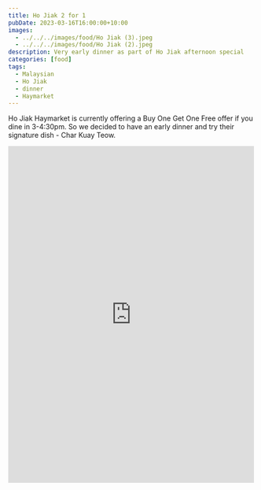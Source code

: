 ```yaml
---
title: Ho Jiak 2 for 1
pubDate: 2023-03-16T16:00:00+10:00
images:
  - ../../../images/food/Ho Jiak (3).jpeg
  - ../../../images/food/Ho Jiak (2).jpeg
description: Very early dinner as part of Ho Jiak afternoon special
categories: [food]
tags:
  - Malaysian
  - Ho Jiak
  - dinner
  - Haymarket
---
```


Ho Jiak Haymarket is currently offering a Buy One Get One Free offer if you dine in 3-4:30pm. So we decided to have an early dinner and try their signature dish - Char Kuay Teow.

<iframe src="https://www.facebook.com/plugins/post.php?href=https%3A%2F%2Fwww.facebook.com%2Fchris1.tham%2Fposts%2Fpfbid02fUQzvnFUZ1x1eeBfMsqDWCey89FzhtDLAAKbYixQWEPL9wnY9WpQxP7vf1A5p46Sl&show_text=true&width=500" width="500" height="684" style="border:none;overflow:hidden" scrolling="no" frameborder="0" allowfullscreen="true" allow="autoplay; clipboard-write; encrypted-media; picture-in-picture; web-share"></iframe>
